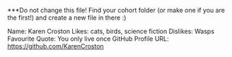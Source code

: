 ***Do not change this file! Find your cohort folder (or make one if you are the first!) and create a new file in there :)

Name: Karen Croston
Likes: cats, birds, science fiction
Dislikes: Wasps
Favourite Quote: You only live once
GitHub Profile URL: https://github.com/KarenCroston
